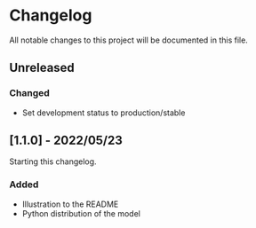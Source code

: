 # Changelog

All notable changes to this project will be documented in this file.

## Unreleased

### Changed

- Set development status to production/stable

## [1.1.0] - 2022/05/23

Starting this changelog.

### Added

- Illustration to the README
- Python distribution of the model

